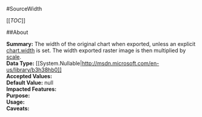 #SourceWidth

[[_TOC_]]

##About

**Summary:**  The width of the original chart when exported, unless an explicit <a href="#chart.width">chart.width</a> is set. The width exported raster image is then multiplied by <a href="#exporting.scale">scale</a>.   
**Data Type:** [[System.Nullable|http://msdn.microsoft.com/en-us/library/b3h38hb0]]  
**Accepted Values:**   
**Default Value:** null  
**Impacted Features:**   
**Purpose:**   
**Usage:**   
**Caveats:**   

